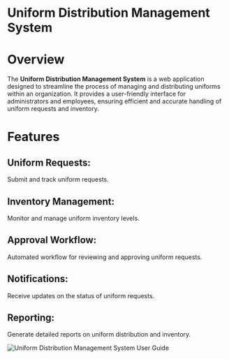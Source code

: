 # Uniform Distribution Management System
# Overview
The **Uniform Distribution Management System** is a web application designed to streamline the process of managing and distributing uniforms within an organization. It provides a user-friendly interface for administrators and employees, ensuring efficient and accurate handling of uniform requests and inventory.

# Features
## Uniform Requests: 
Submit and track uniform requests.
## Inventory Management: 
Monitor and manage uniform inventory levels.
## Approval Workflow: 
Automated workflow for reviewing and approving uniform requests.
## Notifications: 
Receive updates on the status of uniform requests.
## Reporting: 
Generate detailed reports on uniform distribution and inventory.

![Uniform Distribution Management System User Guide](https://github.com/user-attachments/assets/6e1b6488-6c81-41c2-a9bf-5f61666fdaf0)
